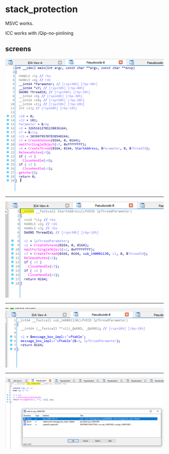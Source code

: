 # stack_protection

MSVC works.

ICC works with /Qip-no-pinlining

## screens

![](img/1.png)

___

![](img/2.png)

___

![](img/3.png)

___

![](img/4.png)
